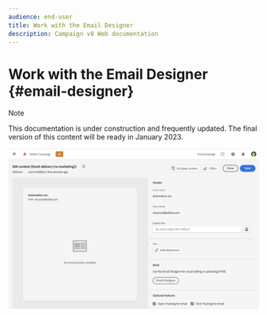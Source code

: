 ```yaml
---
audience: end-user
title: Work with the Email Designer
description: Campaign v8 Web documentation
---
```

# Work with the Email Designer {#email-designer}

>[!NOTE]
>
>This documentation is under construction and frequently updated. The final version of this content will be ready in January 2023.



![](assets/content-dashboard.png)

<!--
Acrite same as AJO but little diff:
no offers (offer component specific to AJO) -> need to use perso
perso is not acrite. icons are not the same as AJO: recipient, offers (define offer with code), content blocks (not in AJO). 
rest of design similar to AJO
dynamic content not in alpha
-->